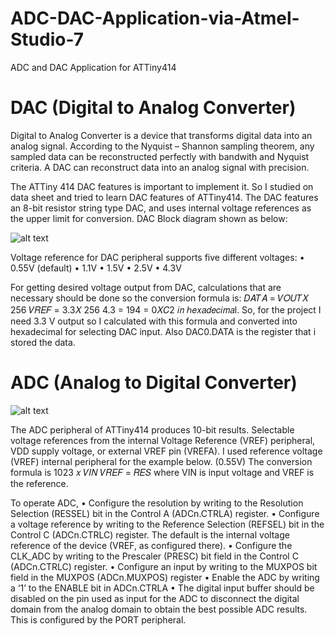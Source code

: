 # ADC-DAC-Application-via-Atmel-Studio-7

ADC and DAC Application for ATTiny414 

# DAC (Digital to Analog Converter)

Digital to Analog Converter is a device that transforms digital data into an analog signal. According to
the Nyquist – Shannon sampling theorem, any sampled data can be reconstructed perfectly with
bandwith and Nyquist criteria. A DAC can reconstruct data into an analog signal with precision.

The ATTiny 414 DAC features is important to implement it. So I studied on data sheet and tried to
learn DAC features of ATTiny414. The DAC features an 8-bit resistor string type DAC, and uses internal
voltage references as the upper limit for conversion. DAC Block diagram shown as below:

![alt text](https://user-images.githubusercontent.com/25690715/109986546-e8989b80-7d16-11eb-956d-a43329a1d9bc.png)

Voltage reference for DAC peripheral supports five different voltages:
• 0.55V (default)
• 1.1V
• 1.5V
• 2.5V
• 4.3V

For getting desired voltage output from DAC, calculations that are necessary should be done so the
conversion formula is:
𝐷𝐴𝑇𝐴 = 𝑉𝑂𝑈𝑇𝑋 256 𝑉𝑅𝐸𝐹 = 3.3𝑋 256 4.3 = 194 = 0𝑋𝐶2 𝑖𝑛 ℎ𝑒𝑥𝑎𝑑𝑒𝑐𝑖𝑚𝑎l.
So, for the project I need 3.3 V output so I calculated with this formula and converted into
hexadecimal for selecting DAC input. Also DAC0.DATA is the register that i stored the data.

# ADC (Analog to Digital Converter)

![alt text](https://user-images.githubusercontent.com/25690715/109987928-192d0500-7d18-11eb-9a6f-ac6d4917d84c.png)

The ADC peripheral of ATTiny414 produces 10-bit results. Selectable voltage references from the internal Voltage Reference (VREF)
peripheral, VDD supply voltage, or external VREF pin (VREFA). I used reference voltage (VREF) internal peripheral for the example below. (0.55V)
The conversion formula is 1023 𝑥 𝑉𝐼𝑁 𝑉𝑅𝐸𝐹 = 𝑅𝐸𝑆 where VIN is input voltage and VREF is the reference.

To operate ADC,
• Configure the resolution by writing to the Resolution Selection (RESSEL) bit in the
Control A (ADCn.CTRLA) register.
• Configure a voltage reference by writing to the Reference Selection (REFSEL) bit in
the Control C (ADCn.CTRLC) register. The default is the internal voltage reference of
the device (VREF, as configured there).
• Configure the CLK_ADC by writing to the Prescaler (PRESC) bit field in the Control C
(ADCn.CTRLC) register.
• Configure an input by writing to the MUXPOS bit field in the MUXPOS
(ADCn.MUXPOS) register
• Enable the ADC by writing a ‘1’ to the ENABLE bit in ADCn.CTRLA
• The digital input buffer should be disabled on the pin used as input for the ADC to
disconnect the digital domain from the analog domain to obtain the best possible
ADC results. This is configured by the PORT peripheral.



